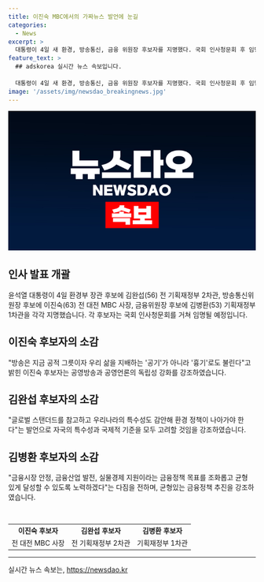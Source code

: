 ```yaml
---
title: 이진숙 MBC에서의 가짜뉴스 발언에 눈길
categories:
  - News
excerpt: >
  대통령이 4일 새 환경, 방송통신, 금융 위원장 후보자를 지명했다. 국회 인사청문회 후 임명될 예정이며, 후보자들은 각자의 분야에서 경험이 풍부하다. 방송통신위원장 후보인 이진숙은 공영방송의 중립성과 독립성을 강조하며 정책을 제시했다. 또한, 환경부장관 후보인 김완섭과 금융위원장 후보인 김병환도 각각의 분야에서 정책 목표를 공개했다. 이번 인선은 공영방송의 이사진 교체 절차를 원칙대로 진행하겠다는 메시지를 내포하고 있다.
feature_text: >
  ## adskorea 실시간 뉴스 속보입니다.

  대통령이 4일 새 환경, 방송통신, 금융 위원장 후보자를 지명했다. 국회 인사청문회 후 임명될 예정이며, 후보자들은 각자의 분야에서 경험이 풍부하다. 방송통신위원장 후보인 이진숙은 공영방송의 중립성과 독립성을 강조하며 정책을 제시했다. 또한, 환경부장관 후보인 김완섭과 금융위원장 후보인 김병환도 각각의 분야에서 정책 목표를 공개했다. 이번 인선은 공영방송의 이사진 교체 절차를 원칙대로 진행하겠다는 메시지를 내포하고 있다.
image: '/assets/img/newsdao_breakingnews.jpg'
---
```


<p><img src="/assets/img/newsdao_breakingnews.jpg" alt="adskorea 속보" /></p>

<h2 data-ke-size="size26">인사 발표 개괄</h2>

<p data-ke-size="size16">윤석열 대통령이 4일 환경부 장관 후보에 김완섭(56) 전 기획재정부 2차관, 방송통신위원장 후보에 이진숙(63) 전 대전 MBC 사장, 금융위원장 후보에 김병환(53) 기획재정부 1차관을 각각 지명했습니다. 각 후보자는 국회 인사청문회를 거쳐 임명될 예정입니다.</p>

<h2 data-ke-size="size26">이진숙 후보자의 소감</h2>

<p data-ke-size="size16">"방송은 지금 공적 그릇이자 우리 삶을 지배하는 '공기'가 아니라 '흉기'로도 불린다"고 밝힌 이진숙 후보자는 공영방송과 공영언론의 독립성 강화를 강조하였습니다.</p>

<h2 data-ke-size="size26">김완섭 후보자의 소감</h2>

<p data-ke-size="size16">"글로벌 스탠더드를 참고하고 우리나라의 특수성도 감안해 환경 정책이 나아가야 한다"는 발언으로 자국의 특수성과 국제적 기준을 모두 고려할 것임을 강조하였습니다.</p>

<h2 data-ke-size="size26">김병환 후보자의 소감</h2>

<p data-ke-size="size16">"금융시장 안정, 금융산업 발전, 실물경제 지원이라는 금융정책 목표를 조화롭고 균형 있게 달성할 수 있도록 노력하겠다"는 다짐을 전하며, 균형있는 금융정책 추진을 강조하였습니다.</p>

<p data-ke-size="size16">&nbsp;</p>

<table>
    <tbody>
        <tr>
            <td style="text-align: center; height: 17px;"><b>이진숙 후보자</b></td>
            <td style="text-align: center; height: 17px;"><b>김완섭 후보자</b></td>
            <td style="text-align: center; height: 17px;"><b>김병환 후보자</b></td>
        </tr>
        <tr>
            <td style="text-align: center; height: 17px;">전 대전 MBC 사장</td>
            <td style="text-align: center; height: 17px;">전 기획재정부 2차관</td>
            <td style="text-align: center; height: 17px;">기획재정부 1차관</td>
        </tr>
    </tbody>
</table>

<p><hr></p>
실시간 뉴스 속보는, <a href="https://newsdao.kr" rel="dofollow">https://newsdao.kr</a>


